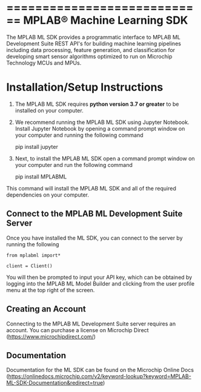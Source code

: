 ============================
MPLAB® Machine Learning SDK
============================

The MPLAB ML SDK provides a programmatic interface to MPLAB ML Development Suite REST API's for building machine learning pipelines including data processing, feature generation, and classification for developing smart sensor algorithms optimized to run on Microchip Technology MCUs and MPUs.

Installation/Setup Instructions
===============================

1. The MPLAB ML SDK requires **python version 3.7 or greater** to be installed on your computer.
2. We recommend running the MPLAB ML SDK using Jupyter Notebook. Install Jupyter Notebook by opening a command prompt window on your computer and running the following command

    pip install jupyter

3. Next, to install the MPLAB ML SDK open a command prompt window on your computer and run the following command

    pip install MPLABML

This command will install the MPLAB ML SDK and all of the required dependencies on your computer.

Connect to the MPLAB ML Development Suite Server
------------------------------------------------

Once you have installed the ML SDK, you can connect to the server by running the following

    from mplabml import*

    client = Client()

You will then be prompted to input your API key, which can be obtained by logging into the MPLAB ML Model Builder and clicking from the user profile menu at the top right of the screen.

Creating an Account
-------------------

Connecting to the MPLAB ML Development Suite server requires an account. You can purchase a license on Microchip Direct (https://www.microchipdirect.com/)

Documentation
-------------

Documentation for the ML SDK can be found on the Microchip Online Docs (https://onlinedocs.microchip.com/v2/keyword-lookup?keyword=MPLAB-ML-SDK-Documentation&redirect=true)
